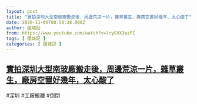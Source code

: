 ```yaml
---
layout: post
title: "實拍深圳大型南玻廠搬走後，周邊荒涼一片，雜草叢生，廠房空置好幾年，太心酸了"
date: 2020-11-06T08:50:28.000Z
author: 圍城記
from: https://www.youtube.com/watch?v=lryGVX3azPI
tags: [ 圍城記 ]
categories: [ 圍城記 ]
---
```

<!--1604652628000-->
[實拍深圳大型南玻廠搬走後，周邊荒涼一片，雜草叢生，廠房空置好幾年，太心酸了](https://www.youtube.com/watch?v=lryGVX3azPI)
------

<div>
#深圳 #工廠搬離 #倒閉
</div>
